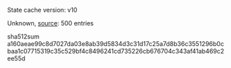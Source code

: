 State cache version: v10

Unknown, [source](https://dxvkcachehost.codepotatoes.de): 500 entries

sha512sum a160aeae99c8d7027da03e8ab39d5834d3c31d17c25a7d8b36c3551296b0cbaa1c07715319c35c529bf4c8496241cd735226cb676704c343af41ab469c2ee55d
